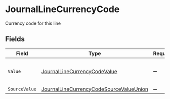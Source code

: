 # JournalLineCurrencyCode

Currency code for this line


## Fields

| Field                                                                                                         | Type                                                                                                          | Required                                                                                                      | Description                                                                                                   | Example                                                                                                       |
| ------------------------------------------------------------------------------------------------------------- | ------------------------------------------------------------------------------------------------------------- | ------------------------------------------------------------------------------------------------------------- | ------------------------------------------------------------------------------------------------------------- | ------------------------------------------------------------------------------------------------------------- |
| `Value`                                                                                                       | [JournalLineCurrencyCodeValue](../../Models/Components/JournalLineCurrencyCodeValue.md)                       | :heavy_minus_sign:                                                                                            | Default currency for the company                                                                              | USD                                                                                                           |
| `SourceValue`                                                                                                 | [JournalLineCurrencyCodeSourceValueUnion](../../Models/Components/JournalLineCurrencyCodeSourceValueUnion.md) | :heavy_minus_sign:                                                                                            | N/A                                                                                                           | USD                                                                                                           |